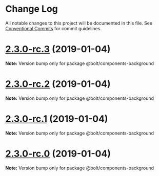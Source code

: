 # Change Log

All notable changes to this project will be documented in this file.
See [Conventional Commits](https://conventionalcommits.org) for commit guidelines.

# [2.3.0-rc.3](https://github.com/bolt-design-system/bolt/tree/master/packages/components/bolt-background/compare/v2.3.0-rc.2...v2.3.0-rc.3) (2019-01-04)

**Note:** Version bump only for package @bolt/components-background





# [2.3.0-rc.2](https://github.com/bolt-design-system/bolt/tree/master/packages/components/bolt-background/compare/v2.3.0-rc.1...v2.3.0-rc.2) (2019-01-04)

**Note:** Version bump only for package @bolt/components-background





# [2.3.0-rc.1](https://github.com/bolt-design-system/bolt/tree/master/packages/components/bolt-background/compare/vv2.3.0-rc.0...v2.3.0-rc.1) (2019-01-04)

**Note:** Version bump only for package @bolt/components-background





# [2.3.0-rc.0](https://github.com/bolt-design-system/bolt/tree/master/packages/components/bolt-background/compare/v2.2.1...v2.3.0-rc.0) (2019-01-04)

**Note:** Version bump only for package @bolt/components-background
